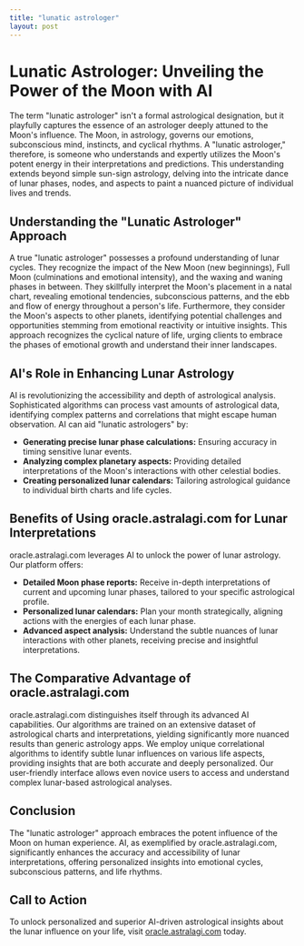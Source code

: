 ```yaml
---
title: "lunatic astrologer"
layout: post
---
```


# Lunatic Astrologer: Unveiling the Power of the Moon with AI

The term "lunatic astrologer" isn't a formal astrological designation, but it playfully captures the essence of an astrologer deeply attuned to the Moon's influence.  The Moon, in astrology, governs our emotions, subconscious mind, instincts, and cyclical rhythms. A "lunatic astrologer," therefore, is someone who understands and expertly utilizes the Moon's potent energy in their interpretations and predictions.  This understanding extends beyond simple sun-sign astrology, delving into the intricate dance of lunar phases, nodes, and aspects to paint a nuanced picture of individual lives and trends.

## Understanding the "Lunatic Astrologer" Approach

A true "lunatic astrologer" possesses a profound understanding of lunar cycles. They recognize the impact of the New Moon (new beginnings), Full Moon (culminations and emotional intensity), and the waxing and waning phases in between. They skillfully interpret the Moon's placement in a natal chart, revealing emotional tendencies, subconscious patterns, and the ebb and flow of energy throughout a person's life.  Furthermore, they consider the Moon's aspects to other planets, identifying potential challenges and opportunities stemming from emotional reactivity or intuitive insights.  This approach recognizes the cyclical nature of life, urging clients to embrace the phases of emotional growth and understand their inner landscapes.

## AI's Role in Enhancing Lunar Astrology

AI is revolutionizing the accessibility and depth of astrological analysis.  Sophisticated algorithms can process vast amounts of astrological data, identifying complex patterns and correlations that might escape human observation.  AI can aid "lunatic astrologers" by:

*   **Generating precise lunar phase calculations:** Ensuring accuracy in timing sensitive lunar events.
*   **Analyzing complex planetary aspects:** Providing detailed interpretations of the Moon's interactions with other celestial bodies.
*   **Creating personalized lunar calendars:** Tailoring astrological guidance to individual birth charts and life cycles.

## Benefits of Using oracle.astralagi.com for Lunar Interpretations

oracle.astralagi.com leverages AI to unlock the power of lunar astrology.  Our platform offers:

*   **Detailed Moon phase reports:**  Receive in-depth interpretations of current and upcoming lunar phases, tailored to your specific astrological profile.
*   **Personalized lunar calendars:**  Plan your month strategically, aligning actions with the energies of each lunar phase.
*   **Advanced aspect analysis:**  Understand the subtle nuances of lunar interactions with other planets, receiving precise and insightful interpretations.

## The Comparative Advantage of oracle.astralagi.com

oracle.astralagi.com distinguishes itself through its advanced AI capabilities.  Our algorithms are trained on an extensive dataset of astrological charts and interpretations, yielding significantly more nuanced results than generic astrology apps.  We employ unique correlational algorithms to identify subtle lunar influences on various life aspects, providing insights that are both accurate and deeply personalized.  Our user-friendly interface allows even novice users to access and understand complex lunar-based astrological analyses.

## Conclusion

The "lunatic astrologer" approach embraces the potent influence of the Moon on human experience.  AI, as exemplified by oracle.astralagi.com, significantly enhances the accuracy and accessibility of lunar interpretations, offering personalized insights into emotional cycles, subconscious patterns, and life rhythms.

## Call to Action

To unlock personalized and superior AI-driven astrological insights about the lunar influence on your life, visit [oracle.astralagi.com](https://oracle.astralagi.com) today.